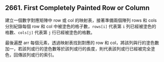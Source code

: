 ## 2661. First Completely Painted Row or Column

建立一個數字對應矩陣中 row 或 col 的映射表，接著準備兩個陣列 rows 和 cols 分別紀錄每個 row 和 col 中被塗色的格子數，`rows[i]` 代表第 `i` 列已經被塗色的格數、`cols[j]` 代表第 `j` 行已經被塗色的格數。

最後遍歷 arr 每個元素，透過映射表找到對應的 row 和 col，將該列與行的塗色數加一，若該列或行的塗色數等於該列或行的長度，則代表該列或行已經被完全塗色，回傳該列或行的索引。

